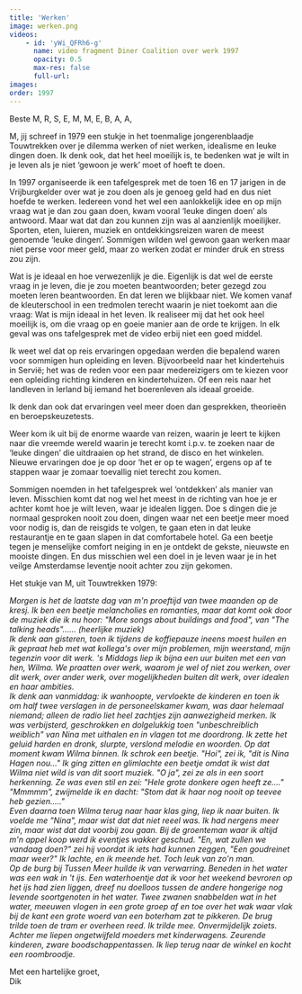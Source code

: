 ```yaml
---
title: 'Werken'
image: werken.png
videos:
    - id: 'yWi_QFRh6-g'
      name: video fragment Diner Coalition over werk 1997
      opacity: 0.5
      max-res: false
      full-url: 
images:
order: 1997
---
```


Beste M, R, S, E, M, M, E, B, A, A,

M, jij schreef in 1979 een stukje in het toenmalige jongerenblaadje Touwtrekken over je dilemma werken of niet werken, idealisme en leuke dingen doen. Ik denk ook, dat het heel moeilijk is, te bedenken wat je wilt in je leven als je niet ‘gewoon je werk’ moet of hoeft te doen.

In 1997 organiseerde ik een tafelgesprek met de toen 16 en 17 jarigen in de Vrijburgkelder over wat je zou doen als je genoeg geld had en dus niet hoefde te werken. Iedereen vond het wel een aanlokkelijk idee en op mijn vraag wat je dan zou gaan doen, kwam vooral ‘leuke dingen doen’ als antwoord. Maar wat dat dan zou kunnen zijn was al aanzienlijk moeilijker. Sporten, eten, luieren, muziek en ontdekkingsreizen waren de meest genoemde ‘leuke dingen’. Sommigen wilden wel gewoon gaan werken maar niet perse voor meer geld, maar zo werken zodat er minder druk en stress zou zijn.

Wat is je ideaal en hoe verwezenlijk je die. Eigenlijk is dat wel de eerste vraag in je leven, die je zou moeten beantwoorden; beter gezegd zou moeten leren beantwoorden. En dat leren we blijkbaar niet. We komen vanaf de kleuterschool in een tredmolen terecht waarin je niet toekomt aan die vraag: Wat is mijn ideaal in het leven. Ik realiseer mij dat het ook heel moeilijk is, om die vraag op en goeie manier aan de orde te krijgen. In elk geval was ons tafelgesprek met de video erbij niet een goed middel. 

Ik weet wel dat op reis ervaringen opgedaan werden die bepalend waren voor sommigen hun opleiding en leven. Bijvoorbeeld naar het kindertehuis in Servië; het was de reden voor een paar medereizigers om te kiezen voor een opleiding richting kinderen en kindertehuizen. Of een reis naar het landleven in Ierland bij iemand het boerenleven als ideaal groeide.

Ik denk dan ook dat ervaringen veel meer doen dan gesprekken, theorieën en beroepskeuzetests. 

Weer kom ik uit bij de enorme waarde van reizen, waarin je leert te kijken naar die vreemde wereld waarin je terecht komt i.p.v. te zoeken naar de ‘leuke dingen’ die uitdraaien op het strand, de disco en het winkelen. Nieuwe ervaringen doe je op door ‘het er op te wagen’, ergens op af te stappen waar je zomaar toevallig niet terecht zou komen. 

Sommigen noemden in het tafelgesprek wel ‘ontdekken’ als manier van leven. Misschien komt dat nog wel het meest in de richting van hoe je er achter komt hoe je wilt leven, waar je idealen liggen. Doe s dingen die je normaal gesproken nooit zou doen, dingen waar net een beetje meer moed voor nodig is, dan de reisgids te volgen, te gaan eten in dat leuke restaurantje en te gaan slapen in dat comfortabele hotel. Ga een beetje tegen je menselijke comfort neiging in en je ontdekt de gekste, nieuwste en mooiste dingen. En dus misschien wel een doel in je leven waar je in het veilge Amsterdamse leventje nooit achter zou zijn gekomen.

Het stukje van M, uit Touwtrekken 1979:

<em>Morgen is het de laatste dag van m'n proeftijd van twee maanden op de kresj. Ik ben een beetje melancholies en romanties, maar dat komt ook door de muziek die ik nu hoor: "More songs about buildings and food", van "The talking heads"...... (heerlijke muziek)<br />
Ik denk aan gisteren, toen ik tijdens de koffiepauze ineens moest huilen en ik gepraat heb met wat kollega's over mijn problemen, mijn weerstand, mijn tegenzin voor dit werk. 's Middags liep ik bijna een uur buiten met een van hen, Wilma. We praatten over werk, waarom je wel of niet zou werken, over dit werk, over ander werk, over mogelijkheden buiten dit werk, over idealen en haar ambities.<br />
Ik denk aan vanmiddag: ik wanhoopte, vervloekte de kinderen en toen ik om half twee verslagen in de personeelskamer kwam, was daar helemaal niemand; alleen de radio liet heel zachtjes zijn aanwezigheid merken. Ik was verbijsterd, geschrokken en dolgelukkig toen "unbeschreiblich weiblich" van Nina met uithalen en in vlagen tot me doordrong. Ik zette het geluid harden en dronk, slurpte, verslond melodie en woorden. Op dat moment kwam Wilma binnen. Ik schrok een beetje. "Hoi", zei ik, "dit is Nina Hagen nou..." Ik ging zitten en glimlachte een beetje omdat ik wist dat Wilma niet wild is van dit soort muziek. "O ja", zei ze als in een soort herkenning. Ze was even stil en zei: "Hele grote donkere ogen heeft ze...." "Mmmmm", zwijmelde ik en dacht: "Stom dat ik haar nog nooit op teevee heb gezien....."<br />
Even daarna toen Wilma terug naar haar klas ging, liep ik naar buiten. Ik voelde me "Nina", maar wist dat dat niet reeel was. Ik had nergens meer zin, maar wist dat dat voorbij zou gaan. Bij de groenteman waar ik altijd m'n appel koop werd ik eventjes wakker geschud. "En, wat zullen we vandaag doen?" zei hij voordat ik iets had kunnen zeggen, "Een goudreinet maar weer?" Ik lachte, en ik meende het. Toch leuk van zo'n man.<br />
Op de burg bij Tussen Meer huilde ik van verwarring. Beneden in het water was een wak in 't ijs. Een waterhoentje dat ik voor het weekend bevroren op het ijs had zien liggen, dreef nu doelloos tussen de andere hongerige nog levende soortgenoten in het water. Twee zwanen snabbelden wat in het water, meeuwen vlogen in een grote groep af en toe over het wak waar vlak bij de kant een grote woerd van een boterham zat te pikkeren. De brug trilde toen de tram er overheen reed. Ik trilde mee. Onvermijdelijk zoiets. Achter me liepen ongetwijfeld moeders met kinderwagens. Zeurende kinderen, zware boodschappentassen. Ik liep terug naar de winkel en kocht een roombroodje.</em>

Met een hartelijke groet, <br />
Dik